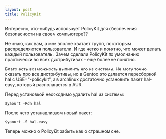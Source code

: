 ```yaml
--- 
layout: post
title: PolicyKit
---
```

Интересно, кто-нибудь использует PolicyKit для обеспечения безопасности на своем компьютере??

Не знаю, как вам, а мне вполне хватает групп, по которым распределяются пользователи. И где четко и понятно, что может делать каждый пользователь.  Зачем сделали PolicyKit по умолчанию практически во всех дистрибутивах - еще более не понятно.

Благо есть возможность выпилить его из системы. Не могу точно сказать про все дистрибутивы, но в Gentoo это делается пересборкой hal с USE="-policykit", а в archlinux достаточно установить пакет hal-easy, который располагается в AUR.

Перед установкой необходимо удалить hal из системы:

    $yaourt -Rdn hal

После чего устанавливаем новый пакет:

    $yaourt -S hal-easy

Теперь можно о PolicyKit забыть как о страшном сне.
